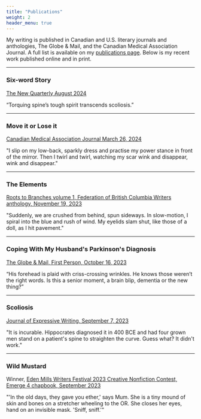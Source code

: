 ```yaml
---
title: "Publications"
weight: 2
header_menu: true
---
```


My writing is published in Canadian and U.S. literary journals and anthologies, The Globe & Mail, and the Canadian Medical Association Journal. A full list is available on my [publications page](publications). Below is my recent work published online and in print.

---

### Six-word Story
[The New Quarterly August 2024](https://tnq.ca/on-play-stories-from-the-tnq-community/?mc_cid=aaad03e881&mc_eid=5b2053841d)

“Torquing spine’s tough spirit transcends scoliosis.”

---

### Move it or Lose it
[Canadian Medical Association Journal March 26, 2024](https://www.cmaj.ca/content/cmaj/196/11/E384.full.pdf)

"I slip on my low-back, sparkly dress and practise my power stance in front of the mirror. Then I
twirl and twirl, watching my scar wink and disappear, wink and disappear."

---

### The Elements
[Roots to Branches volume 1, Federation of British Columbia Writers anthology, November 19, 2023](https://bcwriters.ca) 

"Suddenly, we are crushed from behind, spun sideways. In slow-motion, I spiral into the blue and rush of wind. My eyelids slam shut, like those of a doll, as I hit pavement." 
 
---

### Coping With My Husband's Parkinson's Diagnosis
[The Globe & Mail, First Person, October 16, 2023](https://www.theglobeandmail.com/life/first-person/article-coping-with-my-husbands-parkinsons-diagnosis-means-enjoying-one-day-at/#comments) 

“His forehead is plaid with criss-crossing wrinkles. He knows those weren’t the right words. Is this a senior moment, a brain blip, dementia or the new thing?”

---

### Scoliosis
[Journal of Expressive Writing, September 7, 2023](https://www.journalofexpressivewriting.com/)

"It is incurable. Hippocrates diagnosed it in 400 BCE and had four grown men stand on a patient's spine to straighten the curve. Guess what? It didn't work." 

___

### Wild Mustard
Winner, [Eden Mills Writers Festival 2023 Creative Nonfiction Contest, Emerge 4 chapbook, September 2023](https://edenmillswritersfestival.ca/emerge-2/)

"'In the old days, they gave you ether,' says Mum. She is a tiny mound of skin and bones on a stretcher wheeling to the OR. She closes her eyes, hand on an invisible mask. 'Sniff, sniff.'"
